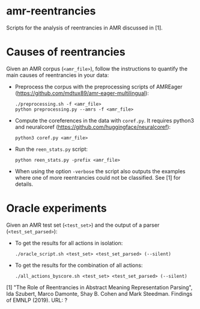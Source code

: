 # amr-reentrancies

Scripts for the analysis of reentrancies in AMR discussed in [1].

# Causes of reentrancies

Given an AMR corpus (```<amr_file>```), follow the instructions to quantify the main causes of reentrancies in your data:

- Preprocess the corpus with the preprocessing scripts of AMREager (https://github.com/mdtux89/amr-eager-multilingual):
  ```
  ./preprocessing.sh -f <amr_file> 
  python preprocessing.py --amrs -f <amr_file>
  ```
  
- Compute the coreferences in the data with ```coref.py```. It requires python3 and neuralcoref (https://github.com/huggingface/neuralcoref):
  ```
  python3 coref.py <amr_file>
  ```

- Run the ```reen_stats.py``` script:
  ```
  python reen_stats.py -prefix <amr_file>
  ```
  
- When using the option ```-verbose``` the script also outputs the examples where one of more reentrancies could not be classified. See [1] for details.


# Oracle experiments

Given an AMR test set (```<test_set>```) and the output of a parser (```<test_set_parsed>```):

- To get the results for all actions in isolation:
  ```
  ./oracle_script.sh <test_set> <test_set_parsed> (--silent)
  ```

- To get the results for the combination of all actions:
  ```
  ./all_actions_byscore.sh <test_set> <test_set_parsed> (--silent)
  ```
  
[1] "The Role of Reentrancies in Abstract Meaning Representation Parsing", Ida Szubert, Marco Damonte, Shay B. Cohen and Mark Steedman. Findings of EMNLP (2019). URL: ?
 
